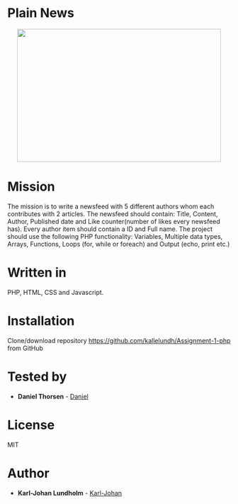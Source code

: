 # Plain News
<p align="center">
  <img width="460" height="300" src="https://media.giphy.com/media/oSYflamt3IEjm/giphy.gif" width="70%">
</p>

# Mission
The mission is to write a newsfeed with 5 different authors whom each contributes with 2 articles.
The newsfeed should contain: Title, Content, Author, Published date and Like counter(number of likes every newsfeed has).
Every author item should contain a ID and Full name.
The project should use the following PHP functionality: Variables, Multiple data types, Arrays, Functions, Loops (for, while or foreach) and Output (echo, print etc.)

# Written in
PHP, HTML, CSS and Javascript.

# Installation
Clone/download repository https://github.com/kallelundh/Assignment-1-php from GitHub

# Tested by
* **Daniel Thorsen** - [Daniel](https://github.com/DanThor)

# License
MIT

# Author
* **Karl-Johan Lundholm** - [Karl-Johan](https://github.com/kallelundh)
